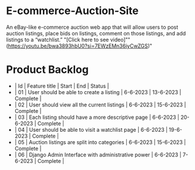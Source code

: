# E-commerce-Auction-Site
An eBay-like e-commerce auction web app that will allow users to post auction listings, place bids on listings, comment on those listings, and add listings to a “watchlist.”
"[Click here to see video]""(https://youtu.be/bwa3893hbU0?si=7EWzEMn36iyCwZGS)"

# Product Backlog

- | Id | Feature title                                    | Start     |    End    |   Status    |
- | 01 | User should be able to create a listing          |  6-6-2023 | 13-6-2023 |  Complete   |
- | 02 | User should view all the current listings        |  6-6-2023 | 15-6-2023 |  Complete   |
- | 03 | Each listing should have a more descriptive page |  6-6-2023 | 20-6-2023 |  Complete   |
- | 04 | User should be able to visit a watchlist page    |  6-6-2023 | 19-6-2023 |  Complete   |
- | 05 | Auction listings are split into categories       |  6-6-2023 | 15-6-2023 |  Complete   |
- | 06 | Django Admin Interface with administrative power |  6-6-2023 |  7-6-2023 |  Complete   |
